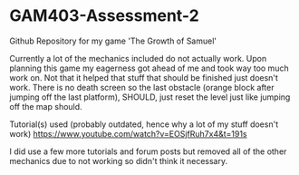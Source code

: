 # GAM403-Assessment-2
Github Repository for my game 'The Growth of Samuel'


Currently a lot of the mechanics included do not actually work.
Upon planning this game my eagerness got ahead of me and took way too much work on.
Not that it helped that stuff that should be finished just doesn't work.
There is no death screen so the last obstacle (orange block after jumping off the last platform),
SHOULD, just reset the level just like jumping off the map should.

Tutorial(s) used (probably outdated, hence why a lot of my stuff doesn't work)
https://www.youtube.com/watch?v=EOSjfRuh7x4&t=191s

I did use a few more tutorials and forum posts but removed all of the other mechanics due to not working
so didn't think it necessary.